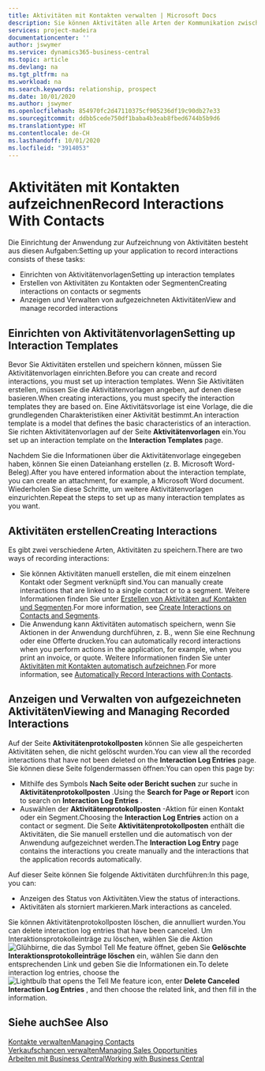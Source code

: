 ```yaml
---
title: Aktivitäten mit Kontakten verwalten | Microsoft Docs
description: Sie können Aktivitäten alle Arten der Kommunikation zwischen Ihrem Unternehmen und Ihren Kontakten aufzeichnen, uum Beispiel Briefe, Fax, E-Mail, Telefon, Besprechungen usw.
services: project-madeira
documentationcenter: ''
author: jswymer
ms.service: dynamics365-business-central
ms.topic: article
ms.devlang: na
ms.tgt_pltfrm: na
ms.workload: na
ms.search.keywords: relationship, prospect
ms.date: 10/01/2020
ms.author: jswymer
ms.openlocfilehash: 854970fc2d47110375cf905236df19c90db27e33
ms.sourcegitcommit: ddbb5cede750df1baba4b3eab8fbed6744b5b9d6
ms.translationtype: HT
ms.contentlocale: de-CH
ms.lasthandoff: 10/01/2020
ms.locfileid: "3914053"
---
```

# <a name="record-interactions-with-contacts"></a><span data-ttu-id="ab177-103">Aktivitäten mit Kontakten aufzeichnen</span><span class="sxs-lookup"><span data-stu-id="ab177-103">Record Interactions With Contacts</span></span>
<span data-ttu-id="ab177-104">Die Einrichtung der Anwendung zur Aufzeichnung von Aktivitäten besteht aus diesen Aufgaben:</span><span class="sxs-lookup"><span data-stu-id="ab177-104">Setting up your application to record interactions consists of these tasks:</span></span>

* <span data-ttu-id="ab177-105">Einrichten von Aktivitätenvorlagen</span><span class="sxs-lookup"><span data-stu-id="ab177-105">Setting up interaction templates</span></span>  
* <span data-ttu-id="ab177-106">Erstellen von Aktivitäten zu Kontakten oder Segmenten</span><span class="sxs-lookup"><span data-stu-id="ab177-106">Creating interactions on contacts or segments</span></span>  
* <span data-ttu-id="ab177-107">Anzeigen und Verwalten von aufgezeichneten Aktivitäten</span><span class="sxs-lookup"><span data-stu-id="ab177-107">View and manage recorded interactions</span></span>  

##  <a name="setting-up-interaction-templates"></a><span data-ttu-id="ab177-108">Einrichten von Aktivitätenvorlagen</span><span class="sxs-lookup"><span data-stu-id="ab177-108">Setting up Interaction Templates</span></span>
<span data-ttu-id="ab177-109">Bevor Sie Aktivitäten erstellen und speichern können, müssen Sie Aktivitätenvorlagen einrichten.</span><span class="sxs-lookup"><span data-stu-id="ab177-109">Before you can create and record interactions, you must set up interaction templates.</span></span> <span data-ttu-id="ab177-110">Wenn Sie Aktivitäten erstellen, müssen Sie die Aktivitätenvorlagen angeben, auf denen diese basieren.</span><span class="sxs-lookup"><span data-stu-id="ab177-110">When creating interactions, you must specify the interaction templates they are based on.</span></span> <span data-ttu-id="ab177-111">Eine Aktivitätsvorlage ist eine Vorlage, die die grundlegenden Charakteristiken einer Aktivität bestimmt.</span><span class="sxs-lookup"><span data-stu-id="ab177-111">An interaction template is a model that defines the basic characteristics of an interaction.</span></span>
<span data-ttu-id="ab177-112">Sie richten Aktivitätenvorlagen auf der Seite **Aktivitätenvorlagen** ein.</span><span class="sxs-lookup"><span data-stu-id="ab177-112">You set up an interaction template on the **Interaction Templates** page.</span></span>

<span data-ttu-id="ab177-113">Nachdem Sie die Informationen über die Aktivitätenvorlage eingegeben haben, können Sie einen Dateianhang erstellen (z. B. Microsoft Word-Beleg).</span><span class="sxs-lookup"><span data-stu-id="ab177-113">After you have entered information about the interaction template, you can create an attachment, for example, a Microsoft Word document.</span></span> <span data-ttu-id="ab177-114">Wiederholen Sie diese Schritte, um weitere Aktivitätenvorlagen einzurichten.</span><span class="sxs-lookup"><span data-stu-id="ab177-114">Repeat the steps to set up as many interaction templates as you want.</span></span>  

## <a name="creating-interactions"></a><span data-ttu-id="ab177-115">Aktivitäten erstellen</span><span class="sxs-lookup"><span data-stu-id="ab177-115">Creating Interactions</span></span>
<span data-ttu-id="ab177-116">Es gibt zwei verschiedene Arten, Aktivitäten zu speichern.</span><span class="sxs-lookup"><span data-stu-id="ab177-116">There are two ways of recording interactions:</span></span>

* <span data-ttu-id="ab177-117">Sie können Aktivitäten manuell erstellen, die mit einem einzelnen Kontakt oder Segment verknüpft sind.</span><span class="sxs-lookup"><span data-stu-id="ab177-117">You can manually create interactions that are linked to a single contact or to a segment.</span></span> <span data-ttu-id="ab177-118">Weitere Informationen finden Sie unter [Erstellen von Aktivitäten auf Kontakten und Segmenten](marketing-how-create-interactions.md).</span><span class="sxs-lookup"><span data-stu-id="ab177-118">For more information, see [Create Interactions on Contacts and Segments](marketing-how-create-interactions.md).</span></span>  
* <span data-ttu-id="ab177-119">Die Anwendung kann Aktivitäten automatisch speichern, wenn Sie Aktionen in der Anwendung durchführen, z. B., wenn Sie eine Rechnung oder eine Offerte drucken.</span><span class="sxs-lookup"><span data-stu-id="ab177-119">You can automatically record interactions when you perform actions in the application, for example, when you print an invoice, or quote.</span></span> <span data-ttu-id="ab177-120">Weitere Informationen finden Sie unter [Aktivitäten mit Kontakten automatisch aufzeichnen](marketing-auto-record-interactions.md).</span><span class="sxs-lookup"><span data-stu-id="ab177-120">For more information, see [Automatically Record Interactions with Contacts](marketing-auto-record-interactions.md).</span></span>

## <a name="viewing-and-managing-recorded-interactions"></a><span data-ttu-id="ab177-121">Anzeigen und Verwalten von aufgezeichneten Aktivitäten</span><span class="sxs-lookup"><span data-stu-id="ab177-121">Viewing and Managing Recorded Interactions</span></span>
<span data-ttu-id="ab177-122">Auf der Seite **Aktivitätenprotokollposten** können Sie alle gespeicherten Aktivitäten sehen, die nicht gelöscht wurden.</span><span class="sxs-lookup"><span data-stu-id="ab177-122">You can view all the recorded interactions that have not been deleted on the **Interaction Log Entries** page.</span></span> <span data-ttu-id="ab177-123">Sie können diese Seite folgendermassen öffnen:</span><span class="sxs-lookup"><span data-stu-id="ab177-123">You can open this page by:</span></span>

* <span data-ttu-id="ab177-124">Mithilfe des Symbols **Nach Seite oder Bericht suchen** zur suche in **Aktivitätenprotokollposten** .</span><span class="sxs-lookup"><span data-stu-id="ab177-124">Using the **Search for Page or Report** icon to search on **Interaction Log Entries** .</span></span>
* <span data-ttu-id="ab177-125">Auswählen der **Aktivitätenprotokollposten** -Aktion für einen Kontakt oder ein Segment.</span><span class="sxs-lookup"><span data-stu-id="ab177-125">Choosing the **Interaction Log Entries** action on a contact or segment.</span></span>
  <span data-ttu-id="ab177-126">Die Seite **Aktivitätenprotokollposten** enthält die Aktivitäten, die Sie manuell erstellen und die automatisch von der Anwendung aufgezeichnet werden.</span><span class="sxs-lookup"><span data-stu-id="ab177-126">The **Interaction Log Entry** page contains the interactions you create manually and the interactions that the application records automatically.</span></span>

<span data-ttu-id="ab177-127">Auf dieser Seite können Sie folgende Aktivitäten durchführen:</span><span class="sxs-lookup"><span data-stu-id="ab177-127">In this page, you can:</span></span>

* <span data-ttu-id="ab177-128">Anzeigen des Status von Aktivitäten.</span><span class="sxs-lookup"><span data-stu-id="ab177-128">View the status of interactions.</span></span>
* <span data-ttu-id="ab177-129">Aktivitäten als storniert markieren.</span><span class="sxs-lookup"><span data-stu-id="ab177-129">Mark interactions as canceled.</span></span>

<span data-ttu-id="ab177-130">Sie können Aktivitätenprotokollposten löschen, die annulliert wurden.</span><span class="sxs-lookup"><span data-stu-id="ab177-130">You can delete interaction log entries that have been canceled.</span></span> <span data-ttu-id="ab177-131">Um Interaktionsprotokolleinträge zu löschen, wählen Sie die Aktion ![Glühbirne, die das Symbol Tell Me feature](media/ui-search/search_small.png "Tell Me-Funktion") öffnet, geben Sie **Gelöschte Interaktionsprotokolleinträge löschen** ein, wählen Sie dann den entsprechenden Link und geben Sie die Informationen ein.</span><span class="sxs-lookup"><span data-stu-id="ab177-131">To delete interaction log entries, choose the ![Lightbulb that opens the Tell Me feature](media/ui-search/search_small.png "Tell me what you want to do") icon, enter **Delete Canceled Interaction Log Entries** , and then choose the related link, and then fill in the information.</span></span>

## <a name="see-also"></a><span data-ttu-id="ab177-132">Siehe auch</span><span class="sxs-lookup"><span data-stu-id="ab177-132">See Also</span></span>
[<span data-ttu-id="ab177-133">Kontakte verwalten</span><span class="sxs-lookup"><span data-stu-id="ab177-133">Managing Contacts</span></span>](marketing-contacts.md)  
[<span data-ttu-id="ab177-134">Verkaufschancen verwalten</span><span class="sxs-lookup"><span data-stu-id="ab177-134">Managing Sales Opportunities</span></span>](marketing-manage-sales-opportunities.md)  
[<span data-ttu-id="ab177-135">Arbeiten mit Business Central</span><span class="sxs-lookup"><span data-stu-id="ab177-135">Working with Business Central</span></span>](ui-work-product.md)  
